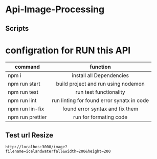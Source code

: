 # Api-Image-Processing

## Scripts
# configration for RUN this API



| command  | function |
| -------- |:--------:|
| npm i     | install all Dependencies    |
| npm run start      | build project and run using nodemon     |
| npm run test     | run test functionality     |
| npm run lint      | run linting for found error synatx in code      |
| npm run lin-fix      | found error syntax and fix them     |
| npm run prettier      | run for formating code    |

## Test url Resize

```
http://localhos:3000/image?filename=icelandwaterfall&width=200&height=200 
```
